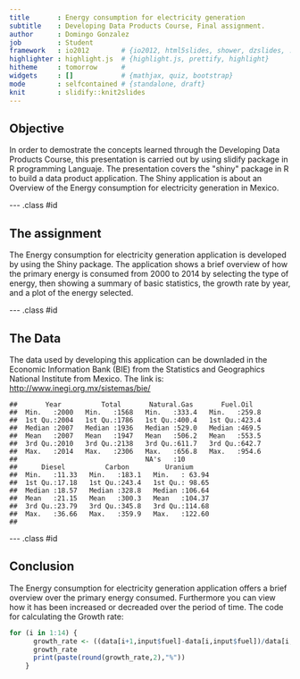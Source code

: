 ```yaml
---
title       : Energy consumption for electricity generation
subtitle    : Developing Data Products Course, Final assignment.
author      : Domingo Gonzalez
job         : Student
framework   : io2012        # {io2012, html5slides, shower, dzslides, ...}
highlighter : highlight.js  # {highlight.js, prettify, highlight}
hitheme     : tomorrow      # 
widgets     : []            # {mathjax, quiz, bootstrap}
mode        : selfcontained # {standalone, draft}
knit        : slidify::knit2slides
---
```


## Objective

In order to demostrate the concepts learned through the Developing Data Products Course, this presentation is carried out by using slidify package in R programming Languaje. The presentation covers the "shiny" package in R to build a data product application. The Shiny application is about an Overview of the Energy consumption for electricity generation in Mexico.

--- .class #id 

## The assignment

The Energy consumption for electricity generation application is developed by using the Shiny package. The application shows a brief overview of how the primary energy is consumed from 2000 to 2014 by selecting the type of energy, then showing a summary of basic statistics, the growth rate by year, and a plot of the energy selected. 

--- .class #id 

## The Data 

The data used by developing this application can be downladed in the Economic Information Bank (BIE) from the Statistics and Geographics National Institute from Mexico. The link is:
http://www.inegi.org.mx/sistemas/bie/ 

```
##       Year          Total       Natural.Gas       Fuel.Oil    
##  Min.   :2000   Min.   :1568   Min.   :333.4   Min.   :259.8  
##  1st Qu.:2004   1st Qu.:1786   1st Qu.:400.4   1st Qu.:423.4  
##  Median :2007   Median :1936   Median :529.0   Median :469.5  
##  Mean   :2007   Mean   :1947   Mean   :506.2   Mean   :553.5  
##  3rd Qu.:2010   3rd Qu.:2138   3rd Qu.:611.7   3rd Qu.:642.7  
##  Max.   :2014   Max.   :2306   Max.   :656.8   Max.   :954.6  
##                                NA's   :10                     
##      Diesel          Carbon         Uranium      
##  Min.   :11.33   Min.   :183.1   Min.   : 63.94  
##  1st Qu.:17.18   1st Qu.:243.4   1st Qu.: 98.65  
##  Median :18.57   Median :328.8   Median :106.64  
##  Mean   :21.15   Mean   :300.3   Mean   :104.37  
##  3rd Qu.:23.79   3rd Qu.:345.8   3rd Qu.:114.68  
##  Max.   :36.66   Max.   :359.9   Max.   :122.60  
## 
```

--- .class #id 

## Conclusion

The Energy consumption for electricity generation application offers a brief overview over the primary energy consumed. Furthermore you can view how it has been increased or decreaded over the period of time.
The code for calculating the Growth rate:


```r
for (i in 1:14) {
      growth_rate <- ((data[i+1,input$fuel]-data[i,input$fuel])/data[i,input$fuel])*100
      growth_rate
      print(paste(round(growth_rate,2),"%"))
    }
```

